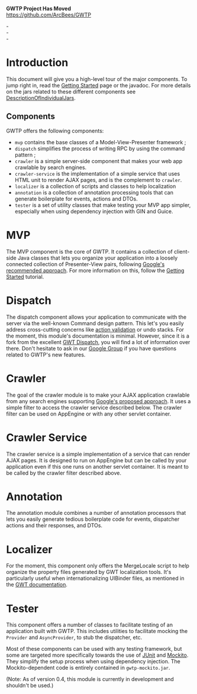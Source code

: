 **GWTP Project Has Moved** <br />
https://github.com/ArcBees/GWTP

-<br />
-<br />
-<br />

# Introduction #

This document will give you a high-level tour of the major components. To jump right in, read the [Getting Started](GettingStarted.md) page or the javadoc. For more details on the jars related to these different components see [DescriptionOfIndividualJars](DescriptionOfIndividualJars.md).

## Components ##

GWTP offers the following components:
  * `mvp` contains the base classes of a Model-View-Presenter framework ;
  * `dispatch` simplifies the process of writing RPC by using the command pattern ;
  * `crawler` is a simple server-side component that makes your web app crawlable by search engines.
  * `crawler-service` is the implementation of a simple service that uses HTML unit to render AJAX pages, and is the complement to `crawler`.
  * `localizer` is a collection of scripts and classes to help localization
  * `annotation` is a collection of annotation processing tools that can generate boilerplate for events, actions and DTOs.
  * `tester` is a set of utility classes that make testing your MVP app simpler, especially when using dependency injection with GIN and Guice.

# MVP #

The MVP component is the core of GWTP. It contains a collection of client-side Java classes that lets you organize your application into a loosely connected collection of Presenter-View pairs, following [Google's recommended approach](http://code.google.com/events/io/2009/sessions/GoogleWebToolkitBestPractices.html). For more information on this, follow the [Getting Started](GettingStarted.md) tutorial.

# Dispatch #

The dispatch component allows your application to communicate with the server via the well-known Command design pattern. This let's you easily address cross-cutting concerns like [action validation](IntroductionActionValidator.md) or undo stacks. For the moment, this module's documentation is minimal. However, since it is a fork from the excellent [GWT Dispatch](http://code.google.com/p/gwt-dispatch/), you will find a lot of information over there. Don't hesitate to ask in our [Google Group](http://groups.google.com/group/gwt-platform) if you have questions related to GWTP's new features.

# Crawler #

The goal of the crawler module is to make your AJAX application crawlable from any search engines supporting [Google's proposed approach](http://code.google.com/web/ajaxcrawling/docs/learn-more.html). It uses a simple filter to access the crawler service described below. The crawler filter can be used on AppEngine or with any other servlet container.

# Crawler Service #

The crawler service is a simple implementation of a service that can render AJAX pages. It is designed to run on AppEngine but can be called by your application even if this one runs on another servlet container. It is meant to be called by the crawler filter described above.

# Annotation #

The annotation module combines a number of annotation processors that lets you easily generate tedious boilerplate code for events, dispatcher actions and their responses, and DTOs.

# Localizer #

For the moment, this component only offers the MergeLocale script to help organize the property files generated by GWT localization tools. It's particularly useful when internationalizing UIBinder files, as mentioned in the [GWT documentation](http://code.google.com/webtoolkit/doc/latest/DevGuideUiBinderI18n.html#Bonjour).

# Tester #

This component offers a number of classes to facilitate testing of an application built with GWTP. This includes utilities to facilitate mocking the `Provider` and `AsyncProvider`, to stub the dispatcher, etc.

Most of these components can be used with any testing framework, but some are targeted more specifically towards the use of [JUnit](http://www.junit.org/) and [Mockito](http://mockito.googlecode.com/). They simplify the setup process when using dependency injection. The Mockito-dependent code is entirely contained in `gwtp-mockito.jar`.

(Note: As of version 0.4, this module is currently in development and shouldn't be used.)